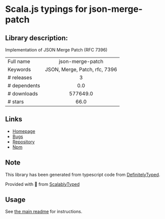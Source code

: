 
# Scala.js typings for json-merge-patch


## Library description:
Implementation of JSON Merge Patch (RFC 7396)

|                    |                 |
| ------------------ | :-------------: |
| Full name          | json-merge-patch |
| Keywords           | JSON, Merge, Patch, rfc, 7396 |
| # releases         | 3 |
| # dependents       | 0.0 |
| # downloads        | 577649.0 |
| # stars            | 66.0 |

## Links
- [Homepage](https://github.com/pierreinglebert/json-merge-patch)
- [Bugs](https://github.com/pierreinglebert/json-merge-patch/issues)
- [Repository](https://github.com/pierreinglebert/json-merge-patch)
- [Npm](https://www.npmjs.com/package/json-merge-patch)
    


## Note
This library has been generated from typescript code from [DefinitelyTyped](https://definitelytyped.org).

Provided with :purple_heart: from [ScalablyTyped](https://github.com/oyvindberg/ScalablyTyped)

## Usage
See [the main readme](../../readme.md) for instructions.


